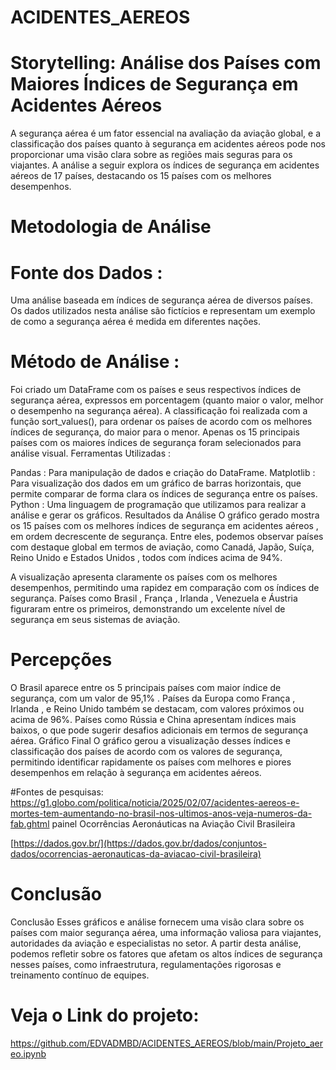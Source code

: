# ACIDENTES_AEREOS
# Storytelling: Análise dos Países com Maiores Índices de Segurança em Acidentes Aéreos
A segurança aérea é um fator essencial na avaliação da aviação global, e a classificação dos países quanto à segurança em acidentes aéreos pode nos proporcionar uma visão clara sobre as regiões mais seguras para os viajantes. A análise a seguir explora os índices de segurança em acidentes aéreos de 17 países, destacando os 15 países com os melhores desempenhos.

# Metodologia de Análise
# Fonte dos Dados : 
Uma análise baseada em índices de segurança aérea de diversos países. Os dados utilizados nesta análise são fictícios e representam um exemplo de como a segurança aérea é medida em diferentes nações.

# Método de Análise :

Foi criado um DataFrame com os países e seus respectivos índices de segurança aérea, expressos em porcentagem (quanto maior o valor, melhor o desempenho na segurança aérea).
A classificação foi realizada com a função sort_values(), para ordenar os países de acordo com os melhores índices de segurança, do maior para o menor.
Apenas os 15 principais países com os maiores índices de segurança foram selecionados para análise visual.
Ferramentas Utilizadas :

Pandas : Para manipulação de dados e criação do DataFrame.
Matplotlib : Para visualização dos dados em um gráfico de barras horizontais, que permite comparar de forma clara os índices de segurança entre os países.
Python : Uma linguagem de programação que utilizamos para realizar a análise e gerar os gráficos.
Resultados da Análise
O gráfico gerado mostra os 15 países com os melhores índices de segurança em acidentes aéreos , em ordem decrescente de segurança. Entre eles, podemos observar países com destaque global em termos de aviação, como Canadá, Japão, Suíça, Reino Unido e Estados Unidos , todos com índices acima de 94%.

A visualização apresenta claramente os países com os melhores desempenhos, permitindo uma rapidez em comparação com os índices de segurança. Países como Brasil , França , Irlanda , Venezuela e Áustria figuraram entre os primeiros, demonstrando um excelente nível de segurança em seus sistemas de aviação.

# Percepções
O Brasil aparece entre os 5 principais países com maior índice de segurança, com um valor de 95,1% .
Países da Europa como França , Irlanda , e Reino Unido também se destacam, com valores próximos ou acima de 96%.
Países como Rússia e China apresentam índices mais baixos, o que pode sugerir desafios adicionais em termos de segurança aérea.
Gráfico Final
O gráfico gerou a visualização desses índices e classificação dos países de acordo com os valores de segurança, permitindo identificar rapidamente os países com melhores e piores desempenhos em relação à segurança em acidentes aéreos.


#Fontes de pesquisas:
https://g1.globo.com/politica/noticia/2025/02/07/acidentes-aereos-e-mortes-tem-aumentando-no-brasil-nos-ultimos-anos-veja-numeros-da-fab.ghtml
painel Ocorrências Aeronáuticas na Aviação Civil Brasileira

[https://dados.gov.br/](https://dados.gov.br/dados/conjuntos-dados/ocorrencias-aeronauticas-da-aviacao-civil-brasileira)


# Conclusão
Conclusão
Esses gráficos e análise fornecem uma visão clara sobre os países com maior segurança aérea, uma informação valiosa para viajantes, autoridades da aviação e especialistas no setor. A partir desta análise, podemos refletir sobre os fatores que afetam os altos índices de segurança nesses países, como infraestrutura, regulamentações rigorosas e treinamento contínuo de equipes.

# Veja o Link do projeto:
https://github.com/EDVADMBD/ACIDENTES_AEREOS/blob/main/Projeto_aereo.ipynb


